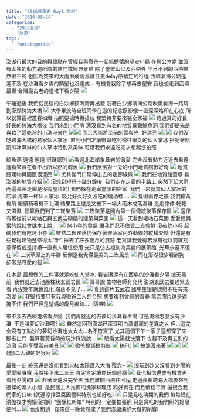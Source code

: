 ```yaml
---
title: "2016暑澎湖 Day1 西嶼"
date: "2016-08-24"
categories: 
  - "2016澎湖"
  - "旅遊"
tags: 
  - "uncategoried"
---
```


澎湖行最大的目的與重點在曾經我與徹爸一起抓螃蟹的望安小島 在馬公本島 並沒有太多的動力跑所謂的熱門或經典景點 除了奎壁山以及西嶼外 半日不到的西嶼果然很不夠 也因為突來的大雨淋成落湯雞且更delay原預定的行程 西嶼濱海公路遙遙不及 在沙灘看夕陽的願望也沒達成... 有機會我除了想再去望安 我也想走到西嶼最裡 台灣最古老的燈塔下看夕陽 [![](images/28327613881_d6bb8648f2.jpg)](http://flickr.com/photos/33703965@N00/28327613881)

午睡過後 我們從民宿的白沙鄉鎮海灣再出發 沿著白沙鄉濱海公路吹風看海一路騎到澎湖跨海大橋 ![](images/28327554601_1bfacdb829.jpg) 大學畢旅時全班同學在這的紀念照影像一直深深烙印在心底 所以就算這裡遊客如熾 拍照要搶時機搶位 我堅持非要來張全家福 ![](images/27789515344_20da65b619.jpg) 跨過真的好長好長的跨海大橋後 我們來到小門嶼 還沒看到有名的地質景觀鯨魚洞 我們卻是先是喜歡了這乾淨的小漁港景色 [ ![](images/28373063316_d3362770bc.jpg)](http://flickr.com/photos/33703965@N00/28373063316)[![](images/28327558311_722f6725ed.jpg)](http://flickr.com/photos/33703965@N00/28327558311) [](http://flickr.com/photos/33703965@N00/28373063316)而且大雨將至前的雲與光  好漂亮 [![](images/28301833332_6e0ec68841.jpg)](http://flickr.com/photos/33703965@N00/28301833332) [![](images/28301840292_584aea7bc2.jpg)](http://flickr.com/photos/33703965@N00/28301840292) 我們沒吃跨海大橋的易家仙人掌冰  直到小門才讓徹哥吃到嚮往很久的仙人掌冰 搭配著哈密瓜冰淇淋的仙人掌冰特別又美味 可惜我們永遠吃完才想起沒拍照

鯨魚洞 遠遠 遠遠 很難認別 [ ![](images/28123400000_d756ed86ea.jpg)](http://flickr.com/photos/33703965@N00/28123400000)看過北海岸象鼻岩的徹愛 完全沒有動力近近去看遠遠看來實在看不出所以然的鯨魚 [![](images/27789532584_31e3bedb29.jpg)](http://flickr.com/photos/33703965@N00/27789532584) 我們反倒對一旁的小門地質館很好奇 [![](images/28406464685_d221726625.jpg)](http://flickr.com/photos/33703965@N00/28406464685) 地質館建物與園區很漂亮 [![](images/28406468615_54dd2d9254.jpg)](http://flickr.com/photos/33703965@N00/28406468615) 尤其從門口延伸出去的走廊線條 ![](images/27790566413_6969ef4ae4.jpg) 我們在地質館蓋章 看澎湖的地質介紹 [![](images/27789540394_e271e0e02f.jpg)](http://flickr.com/photos/33703965@N00/27789540394) 沒想到短短十幾分鐘後  我們走在走廊的半路上 突然下起大雨 而這長長走廊是沒有屋頂的! 我們躲在走廊盡頭的店家  我們一來就買仙人掌冰的店家 再來一杯仙人掌冰  吸允好久好久沒吃的燒酒螺.... [![](images/28123424680_be0e702329.jpg)](http://flickr.com/photos/33703965@N00/28123424680) 覺得雨停之後 我們搶黃昏前 繼續騎著機車北環 結果路上還是又被下一場大雨淋成落湯雞 走走停停 乾乾又濕濕  總算我們到了二崁聚落 [![](images/27790572013_3c36776210.jpg)](http://flickr.com/photos/33703965@N00/27790572013) 二崁聚落是國內第一個傳統聚落保存區 [![](images/28327586981_327dd85fe8.jpg)](http://flickr.com/photos/33703965@N00/28327586981) 還保有著從前以咾咕石與玄武岩砌牆的建築與菜圍 [![](images/28373098656_0625ffeee0.jpg)](http://flickr.com/photos/33703965@N00/28373098656) 這一天看到咾咕石菜圍 愛愛總興奮的說社會課本上說.... [![](images/28373092706_1e3ec87935.jpg)](http://flickr.com/photos/33703965@N00/28373092706) 烤小卷的香氣 讓我們忍不住買二支嚐鮮 沒夜釣小卷 起碼我們有吃烤小卷 [![](images/28406502155_c29f24f45c.jpg)](http://flickr.com/photos/33703965@N00/28406502155) 雖然二崁聚落仍保存著聚落室內外動線的縱橫交錯 但還是有些覺得建物整修得太"新" 抹去了許多歲月的痕跡 老實講我覺得若沒有從以前就刻意保留或是持續一直有人居住使用 光只是仿古複刻為美麗的展示館  光華永遠不復在 [![](images/28123436710_0601b0c3fc.jpg)](http://flickr.com/photos/33703965@N00/28123436710) 二崁草原上的牛群 反倒是我覺得最美的二崁風景 [![](images/27790595373_0bed238958.jpg)](http://flickr.com/photos/33703965@N00/27790595373) 而在澎湖很少看到狗  卻常見可愛的貓 [![](images/28406498975_5713c6d9a8.jpg)](http://flickr.com/photos/33703965@N00/28406498975)

在本島 最想做的三件事就是吃仙人掌冰, 看岩瀑還有在西嶼的沙灘看夕陽 搶天黑前  我們就近去池西柱狀玄武岩區 [![](images/28301905802_f68ef36304.jpg)](http://flickr.com/photos/33703965@N00/28301905802) 哥哥說 生物老師有交代 澎湖玄武岩要趕緊去看 再沒幾年就會風化 崩落不見了... [![](images/28123444180_354bb95b17.jpg)](http://flickr.com/photos/33703965@N00/28123444180) 看到這片玄武岩 國中生很是欣慰不枉有來澎湖 [![](images/28301900102_0809c0e1f3.jpg)](http://flickr.com/photos/33703965@N00/28301900102) 我堅持要只有我與徹爸二人的合照 想要復刻曾經的青春 無奈照片還是遮掩不住 我們已經是爸媽的歲月痕跡.... (淚奔) [![](images/28373117786_6bbe15e3db.jpg)](http://flickr.com/photos/33703965@N00/28373117786)

來不及去西嶼燈塔看夕陽  我們再就近的去夢幻沙灘看夕陽 可是現場怎麼沒有沙灘  不是叫夢幻沙灘嗎? [![](images/28123455630_2fdb42ffa3.jpg)](http://flickr.com/photos/33703965@N00/28123455630) 雖然這回到澎湖已深深明白漲退潮的差異之大 但...這完全沒有丁點沙的夢幻沙灘也太太太...名不符實了 尤其這個下午一家子還都穿了夾腳拖出門  盤算著黃昏時的玩沙踩浪說... [![](images/28123460560_7a9d8634ca.jpg)](http://flickr.com/photos/33703965@N00/28123460560) 眼看太陽就快落下 也趕不及再去別的沙灘 只能享受當前美景 [![](images/28301926822_f8d1649135.jpg)](http://flickr.com/photos/33703965@N00/28301926822) [![](images/28373140046_f8489c67c5.jpg)](http://flickr.com/photos/33703965@N00/28373140046) 徹爸提議拍剪影 ![](images/28301923262_b1ca95961d.jpg) 搞FU [![](images/28373132136_ba3035db09.jpg)](http://flickr.com/photos/33703965@N00/28373132136) 搞浪漫來著 [![](images/28301928052_0d4f21ce3d.jpg)](http://flickr.com/photos/33703965@N00/28301928052) [![](images/28301929822_a84e88cd87.jpg)](http://flickr.com/photos/33703965@N00/28301929822) [![](images/27789589894_05e353d854.jpg)](http://flickr.com/photos/33703965@N00/27789589894) (羞)二人親的好猴阿 [![](images/28301930932_e60579016e.jpg)](http://flickr.com/photos/33703965@N00/28301930932)

最後一刻 終究還是沒能看到火紅太陽落入大海 殘念~ [![](images/28301932592_cbde1c3ed8.jpg)](http://flickr.com/photos/33703965@N00/28301932592) 沒玩到沙又沒看到夕陽的愛愛嘟嚷嚷 我說接下來二三天 肯定肯定讓你玩個過癮 [![](images/27789606734_3d8af34968.jpg)](http://flickr.com/photos/33703965@N00/27789606734) 我也相信還會有機會再看到夕陽的! [![](images/27789602254_b6d6ea2db5.jpg)](http://flickr.com/photos/33703965@N00/27789602254) 趁著天還沒完全黑 我們離開西嶼往回程 走過長長跨海大橋後來到通樑的漁人小館  是民宿主人推薦的漁家料理店 料好實在 而且價格平實 還很合我們家的口味 (就連涼拌豆腐因醬料特別也超好吃) [![](images/28327639871_b4993c762e.jpg)](http://flickr.com/photos/33703965@N00/28327639871) 只是見吃演開的我們 每每總在清盤後才懊惱沒拍照 "鹽酥紅新娘" 特別的一定要拍張照 只是貪吃的我們照的好隨便阿... ![](images/28123489680_63ab712d1e.jpg) 而沒想到   後來這一晚竟然成了我們澎湖海鮮大餐的絕響!
